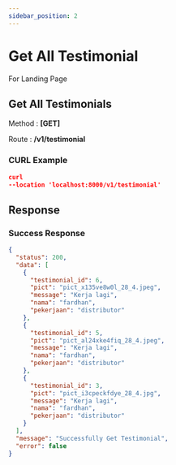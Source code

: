 ```yaml
---
sidebar_position: 2
---
```


# Get All Testimonial

For Landing Page

## Get All Testimonials

Method : **[GET]**

Route :
**/v1/testimonial**

### CURL Example

```json
curl
--location 'localhost:8000/v1/testimonial'
```

## Response

### Success Response

```json
{
  "status": 200,
  "data": [
    {
      "testimonial_id": 6,
      "pict": "pict_x135ve8w0l_28_4.jpeg",
      "message": "Kerja lagi",
      "nama": "fardhan",
      "pekerjaan": "distributor"
    },
    {
      "testimonial_id": 5,
      "pict": "pict_al24xke4fiq_28_4.jpeg",
      "message": "Kerja lagi",
      "nama": "fardhan",
      "pekerjaan": "distributor"
    },
    {
      "testimonial_id": 3,
      "pict": "pict_i3cpeckfdye_28_4.jpg",
      "message": "Kerja lagi",
      "nama": "fardhan",
      "pekerjaan": "distributor"
    }
  ],
  "message": "Successfully Get Testimonial",
  "error": false
}
```

